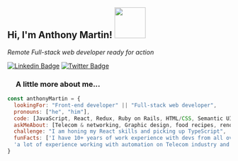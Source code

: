 <h2> Hi, I'm Anthony Martin! <img src="https://media.giphy.com/media/3oFzlW8dht4DdvwBqg/giphy.gif" width="70"></h2>
<p><em>Remote Full-stack web developer ready for action</em></p>

[![Linkedin Badge](https://img.shields.io/badge/-Anthony%20Martin-blue?style=flat-square&logo=Linkedin&logoColor=white&link=https://www.linkedin.com/in/anthony-martin-8820a3117/)](https://www.linkedin.com/in/anthony-martin-8820a3117/)
[![Twitter Badge](https://img.shields.io/badge/-@Anthony2Martin_-1ca0f1?style=flat-square&labelColor=1ca0f1&logo=twitter&logoColor=white&link=https://twitter.com/Anthony2Martin)](https://twitter.com/Anthony2Martin)

### <img src="https://media.giphy.com/media/eNAsjO55tPbgaor7ma/giphy.gif" width="15"> A little more about me...  

```javascript
const anthonyMartin = {
  lookingFor: "Front-end developer" || "Full-stack web developer",
  pronouns: ["he", "him"],
  code: [JavaScript, React, Redux, Ruby on Rails, HTML/CSS, Semantic UI, Bootstrap, MySQL],
  askMeAbout: [Telecom & networking, Graphic design, food recipes, renovation shows],
  challenge: "I am honing my React skills and picking up TypeScript",
  funFacts: ['I have 10+ years of work experience with devs from all over the world', 
  'a lot of experience working with automation on Telecom industry and geospatial data']
}
```
